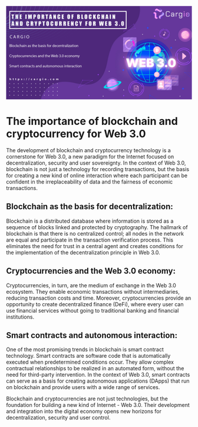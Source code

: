 <img src="https://github.com/cargiocom/announcement31/blob/c09920662df48dad2c617416ba560f1d697cc1b1/img/banner.png"/>
<br>
<h1>The importance of blockchain and cryptocurrency for Web 3.0</h1>
<p>The development of blockchain and cryptocurrency technology is a cornerstone for Web 3.0, a new paradigm for the Internet focused on decentralization, security and user sovereignty. In the context of Web 3.0, blockchain is not just a technology for recording transactions, but the basis for creating a new kind of online interaction where each participant can be confident in the irreplaceability of data and the fairness of economic transactions.</p>
<h2>Blockchain as the basis for decentralization:</h2>
<p>Blockchain is a distributed database where information is stored as a sequence of blocks linked and protected by cryptography. The hallmark of blockchain is that there is no centralized control; all nodes in the network are equal and participate in the transaction verification process. This eliminates the need for trust in a central agent and creates conditions for the implementation of the decentralization principle in Web 3.0.</p>
<h2>Cryptocurrencies and the Web 3.0 economy:</h2>
<p>Cryptocurrencies, in turn, are the medium of exchange in the Web 3.0 ecosystem. They enable economic transactions without intermediaries, reducing transaction costs and time. Moreover, cryptocurrencies provide an opportunity to create decentralized finance (DeFi), where every user can use financial services without going to traditional banking and financial institutions.</p>
<h2>Smart contracts and autonomous interaction:</h2>
<p>One of the most promising trends in blockchain is smart contract technology. Smart contracts are software code that is automatically executed when predetermined conditions occur. They allow complex contractual relationships to be realized in an automated form, without the need for third-party intervention. In the context of Web 3.0, smart contracts can serve as a basis for creating autonomous applications (DApps) that run on blockchain and provide users with a wide range of services.</p>
<p>Blockchain and cryptocurrencies are not just technologies, but the foundation for building a new kind of Internet - Web 3.0. Their development and integration into the digital economy opens new horizons for decentralization, security and user control. </p>
